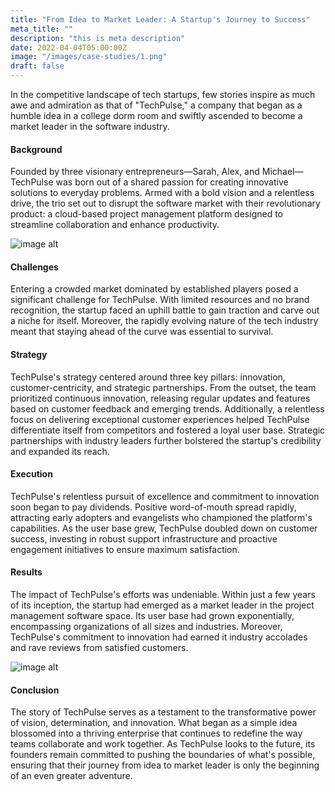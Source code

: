 ```yaml
---
title: "From Idea to Market Leader: A Startup's Journey to Success"
meta_title: ""
description: "this is meta description"
date: 2022-04-04T05:00:00Z
image: "/images/case-studies/1.png"
draft: false
---
```


In the competitive landscape of tech startups, few stories inspire as much awe and admiration as that of "TechPulse," a company that began as a humble idea in a college dorm room and swiftly ascended to become a market leader in the software industry.

#### Background

Founded by three visionary entrepreneurs—Sarah, Alex, and Michael—TechPulse was born out of a shared passion for creating innovative solutions to everyday problems. Armed with a bold vision and a relentless drive, the trio set out to disrupt the software market with their revolutionary product: a cloud-based project management platform designed to streamline collaboration and enhance productivity.

![image alt](/images/case-studies/inner-1.png)

#### Challenges

Entering a crowded market dominated by established players posed a significant challenge for TechPulse. With limited resources and no brand recognition, the startup faced an uphill battle to gain traction and carve out a niche for itself. Moreover, the rapidly evolving nature of the tech industry meant that staying ahead of the curve was essential to survival.

#### Strategy

TechPulse's strategy centered around three key pillars: innovation, customer-centricity, and strategic partnerships. From the outset, the team prioritized continuous innovation, releasing regular updates and features based on customer feedback and emerging trends. Additionally, a relentless focus on delivering exceptional customer experiences helped TechPulse differentiate itself from competitors and fostered a loyal user base. Strategic partnerships with industry leaders further bolstered the startup's credibility and expanded its reach.

#### Execution

TechPulse's relentless pursuit of excellence and commitment to innovation soon began to pay dividends. Positive word-of-mouth spread rapidly, attracting early adopters and evangelists who championed the platform's capabilities. As the user base grew, TechPulse doubled down on customer success, investing in robust support infrastructure and proactive engagement initiatives to ensure maximum satisfaction.

#### Results

The impact of TechPulse's efforts was undeniable. Within just a few years of its inception, the startup had emerged as a market leader in the project management software space. Its user base had grown exponentially, encompassing organizations of all sizes and industries. Moreover, TechPulse's commitment to innovation had earned it industry accolades and rave reviews from satisfied customers.

![image alt](/images/case-studies/inner-2.png)

#### Conclusion

The story of TechPulse serves as a testament to the transformative power of vision, determination, and innovation. What began as a simple idea blossomed into a thriving enterprise that continues to redefine the way teams collaborate and work together. As TechPulse looks to the future, its founders remain committed to pushing the boundaries of what's possible, ensuring that their journey from idea to market leader is only the beginning of an even greater adventure.
